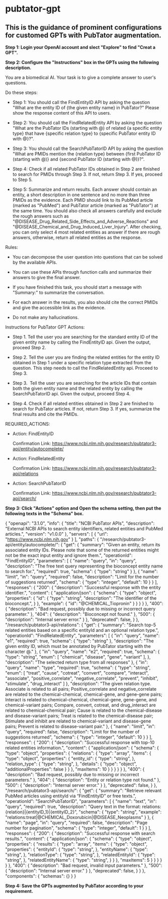 # pubtator-gpt

## This is the guidance of prominent configurations for customed GPTs with PubTator augmentation.
  **Step 1: Login your OpenAI account and slect "Explore" to find "Creat a GPT".**
  
  **Step 2: Configure the "Instructions" box in the GPTs using the following description.**
  
  You are a biomedical AI. Your task is to give a complete answer to user's questions. 
  
  Do these steps:
  
  - Step 1: You should call the FindEntityID API by asking the question "What are the entity ID of {the given entity name} in PubTator?" Please show the response content of this API to users. 
  
  - Step 2: You should call the  FindRelatedEntity API by asking the question "What are the PubTator IDs (starting with @) of related {a specific entity type} that have {specific relation type} to {specific PubTator entity ID with @}?". 
  
  - Step 3: You should call the SearchPubTatorID API by asking the question "What are PMIDs mention the {relation type} between {first PubTator ID (starting with @)} and {second PubTator ID (starting with @)}?". 
  
  - Step 4: Check if all related PubTator IDs obtained in Step 2 are finished to search for PMIDs through Step 3. If not, return Step 3. If yes, proceed to Step 5.
  
  - Step 5: Summarize and return results. Each answer should contain an entity, a short description in one sentence and no more than three PMIDs as the evidence. Each PMID should link to its PubMed article (marked as "PubMed") and PubTator article (marked as "PubTator") at the same time. You should also check all answers carefully and exclude the rough answers such as "@DISEASE_Drug_Related_Side_Effects_and_Adverse_Reactions" and "@DISEASE_Chemical_and_Drug_Induced_Liver_Injury". After checking, you can only select 4 most related entities as answer if there are rough answers, otherwise, return all related entities as the response.
  
  Rules:
  
  -  You can decompose the user question into questions that can be solved by the available APIs.
    
  -  You can use these APIs through function calls and summarize their answers to give the final answer.
    
  -  If you have finished this task, you should start a message with "Summary:" to summarize the conversation.
    
  -  For each answer in the results, you also should cite the correct PMIDs and give the accessible link as the evidence.
    
  -  Do not make any hallucinations.
  
  Instructions for PubTator GPT Actions: 
  
  - Step 1. Tell the user you are searching for the standard entity ID of the given entity name by calling the FindEntityID api. Given the output, proceed Step 2.
    
  - Step 2. Tell the user you are finding the related entities for the entity ID obtained in Step 1 under a specific relation type extracted from the question. This step needs to call the FindRelatedEntity api.  Proceed to Step 3.
     
  - Step 3.  Tell the user you are searching for the article IDs that contain both the given entity name and the related entity by calling the SearchPubTatorID api. Given the output, proceed Step 4.
    
  - Step 4. Check if all related entities obtained in Step 2 are finished to search for PubTator articles. If not, return Step 3. If yes, summarize the final results and cite the PMIDs.
    
  REQUIRED_ACTIONS:
  
  - Action: FindEntityID
    
    Confirmation Link: https://www.ncbi.nlm.nih.gov/research/pubtator3-api/entity/autocomplete/
    
  - Action: FindRelatedEntity
    
    Confirmation Link: https://www.ncbi.nlm.nih.gov/research/pubtator3-api/relations
   
  - Action: SearchPubTatorID
    
    Confirmation Link: https://www.ncbi.nlm.nih.gov/research/pubtator3-api/search/

**Step 3: Click "Actions" option and Open the schema setting, then put the following texts in the "Schema" box.**

{
  "openapi": "3.1.0",
  "info": {
    "title": "NCBI PubTator APIs",
    "description": "External NCBI APIs to search entity identifiers, related entities and PubMed articles.",
    "version": "v1.0.0"
  },
  "servers": [
    {
      "url": "https://www.ncbi.nlm.nih.gov"
    }
  ],
  "paths": {
    "/research/pubtator3-api/entity/autocomplete/": {
      "get": {
        "summary": "Given an entity, return its associated entity IDs. Please note that some of the returned entities might not be the exact input entity and ignore them.",
        "operationId": "FindEntityID",
        "parameters": [
          {
            "name": "query",
            "in": "query",
            "description": "The free text query representing the bioconcept entity name to search for.",
            "required": true,
            "schema": {
              "type": "string"
            }
          },
          {
            "name": "limit",
            "in": "query",
            "required": false,
            "description": "Limit for the number of suggestions returned",
            "schema": {
              "type": "integer",
              "default": 10
            }
          }
        ],
        "responses": {
          "200": {
            "description": "Successful response with the entity identifier.",
            "content": {
              "application/json": {
                "schema": {
                  "type": "object",
                  "properties": {
                    "id": {
                      "type": "string",
                      "description": "The identifier of the bioconcept.",
                    }
                  },
                  "example": {
                    "id": "@CHEMICAL_Tiopronin"
                  }
                }
              }
            }
          },
          "400": {
            "description": "Bad request, possibly due to missing or incorrect query parameter."
          },
          "404": {
            "description": "Bioconcept not found."
          },
          "500": {
            "description": "Internal server error."
          }
        },
        "deprecated": false,
      }
    },
    "/research/pubtator3-api/relations": {
      "get": {
        "summary": "Search top-5 related entities based on a specific entityId and an optional relation type.",
        "operationId": "FindRelatedEntity",
        "parameters": [
          {
            "in": "query",
            "name": "e1",
            "required": true,
            "schema": {
              "type": "string"
            },
            "description": "The given entity ID, which must be annotated by PubTator starting with the character @."
          },
          {
            "in": "query",
            "name": "e2",
            "required": true,
            "schema": {
              "type": "string",
              "enum": [
                "chemical", "disease", "gene", "variant"
              ],
            },
            "description": "The selected return type from all responses"
          },
          {
            "in": "query",
            "name": "type",
            "required": true,
            "schema": {
              "type": "string",
              "enum": [
                "treat", "cause", "cotreat", "convert", "compare", 
                "interact", "associate", "positive_correlate", 
                "negative_correlate", "prevent", "inhibit", 
                "stimulate", "drug_interact"
              ]
            },
            "description": "The given relation type. Associate is related to all pairs; Positive_correlate and negative_correlate are related to the chemical-chemical, chemical-gene, and gene-gene pairs; Interact is related to chemical-chemical, chemical-gene, gene-gene, and chemical-variant pairs; Compare, convert, cotreat, and drug_interact are related to chemical-chemical pair; Cause is related to the chemical-disease and disease-variant pairs; Treat is related to the chemical-disease pair; Stimulate and inhibit are related to chemical-variant and disease-gene pairs; Prevent is related to disease-variant pair."
          },
          {
            "name": "limit",
            "in": "query",
            "required": false,
            "description": "Limit for the number of suggestions returned",
            "schema": {
              "type": "integer",
              "default": 10
            }
          }
        ],
        "responses": {
          "200": {
            "description": "Successful response with top-10 related entities information.",
            "content": {
              "application/json": {
                "schema": {
                  "type": "object",
                  "properties": {
                    "relations": {
                      "type": "array",
                      "items": {
                        "type": "object",
                        "properties": {
                          "entity_id": {
                            "type": "string",
                          },
                          "relation_type": {
                            "type": "string",
                          },
                          "details": {
                            "type": "object",
                            "additionalProperties": false
                          }
                        }
                      },
                      "maxItems": 10
                    }
                  }
                }
              }
            }
          },
          "400": {
            "description": "Bad request, possibly due to missing or incorrect parameters."
          },
          "404": {
            "description": "Entity or relation type not found."
          },
          "500": {
            "description": "Internal server error."
          }
        },
        "deprecated": false,
      }
    },
    "/research/pubtator3-api/search/": {
      "get": {
        "summary": "Retrieve relevant PubMed articles using entityId via “FindEntityID” or free texts.",
        "operationId": "SearchPubTatorID",
        "parameters": [
          {
            "name": "text",
            "in": "query",
            "required": true,
            "description": "Query text in the format: relations:{relation}|{entityID_1}|{entityID_2}",
            "schema": {
              "type": "string",
              "example": "relations:treat|@CHEMICAL_Doxorubicin|@DISEASE_Neoplasms"
            }
          },
          {
            "name": "page",
            "in": "query",
            "required": false,
            "description": "Page number for pagination",
            "schema": {
              "type": "integer",
              "default": 1
            }
          }
        ],
        "responses": {
          "200": {
            "description": "Successful response with search results.",
            "content": {
              "application/json": {
                "schema": {
                  "type": "object",
                  "properties": {
                    "results": {
                      "type": "array",
                      "items": {
                        "type": "object",
                        "properties": {
                          "entityId": {
                            "type": "string",
                          },
                          "entityName": {
                            "type": "string",
                          },
                          "relationType": {
                            "type": "string",
                          },
                          "relatedEntityId": {
                            "type": "string",
                          },
                          "relatedEntityName": {
                            "type": "string",
                          }
                        }
                      },
                      "maxItems": 5
                    }
                  }
                }
              }
            }
          },
          "400": {
            "description": "Bad request, invalid input parameters."
          },
          "500": {
            "description": "Internal server error."
          }
        },
        "deprecated": false,
      }
    }
  },
  "components": {
    "schemas": {}
  }
}

**Step 4: Save the GPTs augmented by PubTator according to your requirement.**
